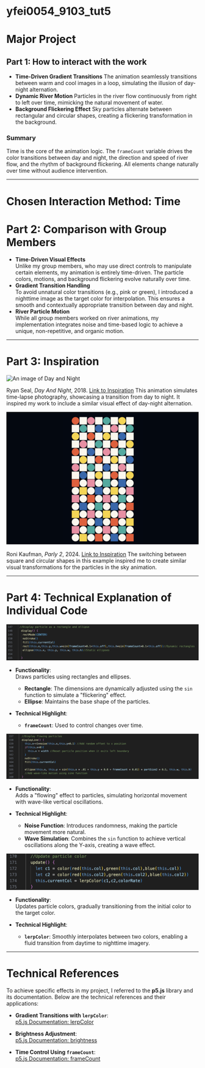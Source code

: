 # yfei0054_9103_tut5
# Major Project

## Part 1: How to interact with the work

- **Time-Driven Gradient Transitions**
The animation seamlessly transitions between warm and cool images in a loop, simulating the illusion of day-night alternation.
- **Dynamic River Motion**
Particles in the river flow continuously from right to left over time, mimicking the natural movement of water.
- **Background Flickering Effect**
Sky particles alternate between rectangular and circular shapes, creating a flickering transformation in the background.

### Summary
Time is the core of the animation logic. The `frameCount` variable drives the color transitions between day and night, the direction and speed of river flow, and the rhythm of background flickering. All elements change naturally over time without audience intervention.


---


# Chosen Interaction Method: **Time**

# Part 2: Comparison with Group Members

- **Time-Driven Visual Effects**  
  Unlike my group members, who may use direct controls to manipulate certain elements, my animation is entirely time-driven. The particle colors, motions, and background flickering evolve naturally over time.
- **Gradient Transition Handling**  
  To avoid unnatural color transitions (e.g., pink or green), I introduced a nighttime image as the target color for interpolation. This ensures a smooth and contextually appropriate transition between day and night.
- **River Particle Motion**  
  While all group members worked on river animations, my implementation integrates noise and time-based logic to achieve a unique, non-repetitive, and organic motion.


---


# Part 3: Inspiration

![An image of Day and Night](readmeImages/day_and_night_cycle_by_ryan_sael.gif)

Ryan Seal, *Day And Night*, 2018. [Link to Inspiration](https://dribbble.com/shots/4418228-Day-And-Night)
   This animation simulates time-lapse photography, showcasing a transition from day to night. It inspired my work to include a similar visual effect of day-night alternation.


![An image of Parly 2](readmeImages/circle_and_square_transformation.png)

Roni Kaufman, *Parly 2*, 2024. [Link to Inspiration](https://openprocessing.org/sketch/2405194)
  The switching between square and circular shapes in this example inspired me to create similar visual transformations for the particles in the sky animation.


---


# Part 4: Technical Explanation of Individual Code

![An image of Screemshot1](readmeImages/Screenshot1.PNG)
- **Functionality**:  
  Draws particles using rectangles and ellipses.  
  - **Rectangle**: The dimensions are dynamically adjusted using the `sin` function to simulate a "flickering" effect.  
  - **Ellipse**: Maintains the base shape of the particles.

- **Technical Highlight**:  
  - **`frameCount`**: Used to control changes over time.


![An image of Screemshot2](readmeImages/Screenshot2.PNG)
- **Functionality**:  
  Adds a "flowing" effect to particles, simulating horizontal movement with wave-like vertical oscillations.

- **Technical Highlight**:  
  - **Noise Function**: Introduces randomness, making the particle movement more natural.  
  - **Wave Simulation**: Combines the `sin` function to achieve vertical oscillations along the Y-axis, creating a wave effect.


![An image of Screemshot3](readmeImages/Screenshot3.PNG)
- **Functionality**:  
  Updates particle colors, gradually transitioning from the initial color to the target color.

- **Technical Highlight**:  
  - **`lerpColor`**: Smoothly interpolates between two colors, enabling a fluid transition from daytime to nighttime imagery.


---


# Technical References

To achieve specific effects in my project, I referred to the **p5.js** library and its documentation. Below are the technical references and their applications:

- **Gradient Transitions with `lerpColor`**:  
  [p5.js Documentation: lerpColor](https://p5js.org/reference/#/p5/lerpColor)

- **Brightness Adjustment**:  
  [p5.js Documentation: brightness](https://p5js.org/reference/#/p5/brightness)

- **Time Control Using `frameCount`**:  
  [p5.js Documentation: frameCount](https://p5js.org/reference/#/p5/frameCount)
